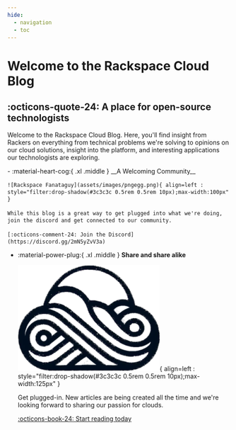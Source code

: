 ```yaml
---
hide:
  - navigation
  - toc
---
```


# Welcome to the Rackspace Cloud Blog


## :octicons-quote-24: A place for open-source technologists

Welcome to the Rackspace Cloud Blog. Here, you'll find insight from Rackers on everything from technical problems we're solving to opinions on our cloud solutions, insight into the platform, and interesting applications our technologists are exploring.

<div class="grid cards" markdown>
-   :material-heart-cog:{ .xl .middle } __A Welcoming Community__

    ![Rackspace Fanataguy](assets/images/pngegg.png){ align=left : style="filter:drop-shadow(#3c3c3c 0.5rem 0.5rem 10px);max-width:100px" }

    While this blog is a great way to get plugged into what we're doing, join the discord and get connected to our community.

    [:octicons-comment-24: Join the Discord](https://discord.gg/2mN5yZvV3a)

-   :material-power-plug:{ .xl .middle } __Share and share alike__

    ![Rackspace Genestack](assets/images/genestack-logo-mono.png){ align=left : style="filter:drop-shadow(#3c3c3c 0.5rem 0.5rem 10px);max-width:125px" }

    Get plugged-in. New articles are being created all the time and we're looking forward to sharing our passion for clouds.

    [:octicons-book-24: Start reading today](blog/index.md)

</div>
